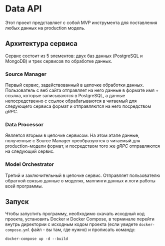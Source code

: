 # Data API

Этот проект представляет с собой MVP инструмента для поставления любых данных на production модель.

## Архитектура сервиса

Сервис состоит из 5 элементов: двух баз данных (PostgreSQL и  MongoDB) и трех сервисов по обработке данных.

### Source Manager

Первый сервис, задействованный в цепочке обработки данных. Пользователь с веб сайта отправляет на него данные в формате имя + ссылка, которые записываются в PostgreSQL, а данные непосредственно с ссылок обрабатываются в читаемый для следующего сервиса формат и отправляются на него посредством *gRPC*.

### Data Processor

Является вторым в цепочке сервисом. На этом этапе данные, полученные с Source Manager преобразуются в читаемый для production-модели формат, и посредством того же *gRPC* отправляются на следующий сервис.

### Model Orchestrator

Третий и заключительный в цепочке сервис. Отправляет пользователю обратной связью данные о моделях, маппинги данных и логи работы всей программы. 

## Запуск

Чтобы запустить программу, необходимо скачать исходный код проекта, установить Docker и Docker Compose, в терминале перейти внутрь директории с исходным кодом проекта (если увидете `docker-compose.yml` файл - вы там, где нужно) и прописать команду:
```shell
docker-compose up -d --build
```

